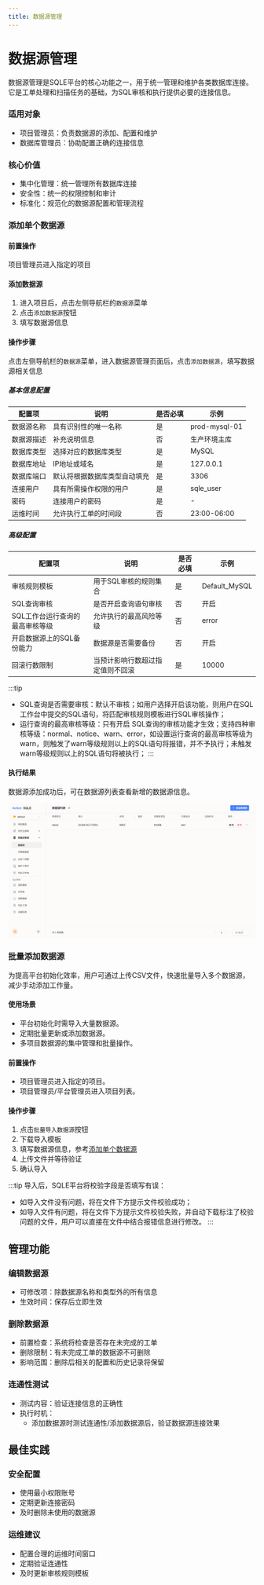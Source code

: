 ```yaml
---
title: 数据源管理
---
```


# 数据源管理

数据源管理是SQLE平台的核心功能之一，用于统一管理和维护各类数据库连接。它是工单处理和扫描任务的基础，为SQL审核和执行提供必要的连接信息。

### 适用对象
- 项目管理员：负责数据源的添加、配置和维护
- 数据库管理员：协助配置正确的连接信息

### 核心价值
- 集中化管理：统一管理所有数据库连接
- 安全性：统一的权限控制和审计
- 标准化：规范化的数据源配置和管理流程


### 添加单个数据源


#### 前置操作
项目管理员进入指定的项目

#### 添加数据源
1. 进入项目后，点击左侧导航栏的`数据源`菜单
2. 点击`添加数据源`按钮
3. 填写数据源信息


#### 操作步骤
点击左侧导航栏的`数据源`菜单，进入数据源管理页面后，点击`添加数据源`，填写数据源相关信息

##### 基本信息配置

| 配置项 | 说明 | 是否必填 | 示例 |
|--------|------|----------|------|
| 数据源名称 | 具有识别性的唯一名称 | 是 | prod-mysql-01 |
| 数据源描述 | 补充说明信息 | 否 | 生产环境主库 |
| 数据库类型 | 选择对应的数据库类型 | 是 | MySQL |
| 数据库地址 | IP地址或域名 | 是 | 127.0.0.1 |
| 数据库端口 | 默认将根据数据库类型自动填充 | 是 | 3306 |
| 连接用户 | 具有所需操作权限的用户 | 是 | sqle_user |
| 密码 | 连接用户的密码 | 是 | - |
| 运维时间 | 允许执行工单的时间段 | 否 | 23:00-06:00 |

##### 高级配置

| 配置项 | 说明 | 是否必填 | 示例 |
|--------|------|--------|------|
| 审核规则模板 | 用于SQL审核的规则集合 |是| Default_MySQL |
| SQL查询审核 | 是否开启查询语句审核 | 否 | 开启 |
| SQL工作台运行查询的最高审核等级 | 允许执行的最高风险等级 | 否 | error |
| 开启数据源上的SQL备份能力 | 数据源是否需要备份 | 否 | 开启 |
| 回滚行数限制 |当预计影响行数超过指定值则不回滚  | 是 | 10000 |
 
:::tip
* SQL查询是否需要审核：默认不审核；如用户选择开启该功能，则用户在SQL工作台中提交的SQL语句，将匹配审核规则模板进行SQL审核操作；
* 运行查询的最高审核等级：只有开启 SQL查询的审核功能才生效；支持四种审核等级：normal、notice、warn、error，如设置运行查询的最高审核等级为warn，则触发了warn等级规则以上的SQL语句将报错，并不予执行；未触发warn等级规则以上的SQL语句将被执行；
:::

#### 执行结果
数据源添加成功后，可在数据源列表查看新增的数据源信息。

![数据源列表](./img/instance-manage.png)


### 批量添加数据源
为提高平台初始化效率，用户可通过上传CSV文件，快速批量导入多个数据源，减少手动添加工作量。

#### 使用场景
* 平台初始化时需导入大量数据源。
* 定期批量更新或添加数据源。
* 多项目数据源的集中管理和批量操作。

#### 前置操作
* 项目管理员进入指定的项目。
* 项目管理员/平台管理员进入项目列表。

#### 操作步骤

1. 点击`批量导入数据源`按钮
2. 下载导入模板
3. 填写数据源信息，参考[添加单个数据源](#添加单个数据源)
4. 上传文件并等待验证
5. 确认导入

:::tip
导入后，SQLE平台将校验字段是否填写有误：
* 如导入文件没有问题，将在文件下方提示文件校验成功；
* 如导入文件有问题，将在文件下方提示文件校验失败，并自动下载标注了校验问题的文件，用户可以直接在文件中结合报错信息进行修改。
:::


## 管理功能
### 编辑数据源
* 可修改项：除数据源名称和类型外的所有信息 
* 生效时间：保存后立即生效

### 删除数据源
* 前置检查：系统将检查是否存在未完成的工单
* 删除限制：有未完成工单的数据源不可删除
* 影响范围：删除后相关的配置和历史记录将保留

### 连通性测试
* 测试内容：验证连接信息的正确性
* 执行时机：
  * 添加数据源时测试连通性/添加数据源后，验证数据源连接效果

## 最佳实践
### 安全配置
* 使用最小权限账号
* 定期更新连接密码
* 及时删除未使用的数据源

### 运维建议
* 配置合理的运维时间窗口
* 定期验证连通性
* 及时更新审核规则模板